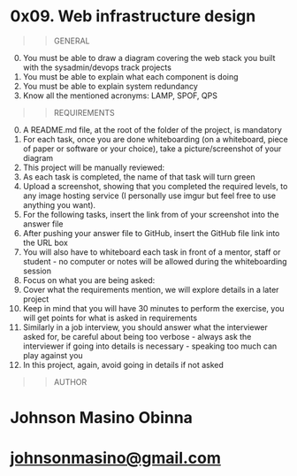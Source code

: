# 0x09. Web infrastructure design

>>GENERAL
0. You must be able to draw a diagram covering the web stack you built with the sysadmin/devops track projects
1. You must be able to explain what each component is doing
2. You must be able to explain system redundancy
3. Know all the mentioned acronyms: LAMP, SPOF, QPS

>>REQUIREMENTS
0. A README.md file, at the root of the folder of the project, is mandatory
1. For each task, once you are done whiteboarding (on a whiteboard, piece of paper or software or your choice), take a picture/screenshot of your diagram
2. This project will be manually reviewed:
3. As each task is completed, the name of that task will turn green
4. Upload a screenshot, showing that you completed the required levels, to any image hosting service (I personally use imgur but feel free to use anything you want).
5. For the following tasks, insert the link from of your screenshot into the answer file
6. After pushing your answer file to GitHub, insert the GitHub file link into the URL box
7. You will also have to whiteboard each task in front of a mentor, staff or student - no computer or notes will be allowed during the whiteboarding session
8. Focus on what you are being asked:
9. Cover what the requirements mention, we will explore details in a later project
10. Keep in mind that you will have 30 minutes to perform the exercise, you will get points for what is asked in requirements
11. Similarly in a job interview, you should answer what the interviewer asked for, be careful about being too verbose - always ask the interviewer if going into details is necessary - speaking too much can play against you
12. In this project, again, avoid going in details if not asked

>>AUTHOR
# Johnson Masino Obinna
# johnsonmasino@gmail.com
